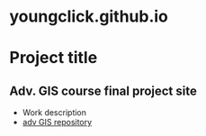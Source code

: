 # youngclick.github.io
# Project title
## Adv. GIS course final project site
- Work description
- [adv GIS repository](https://github.com/youngclick/python_GIS.git)
